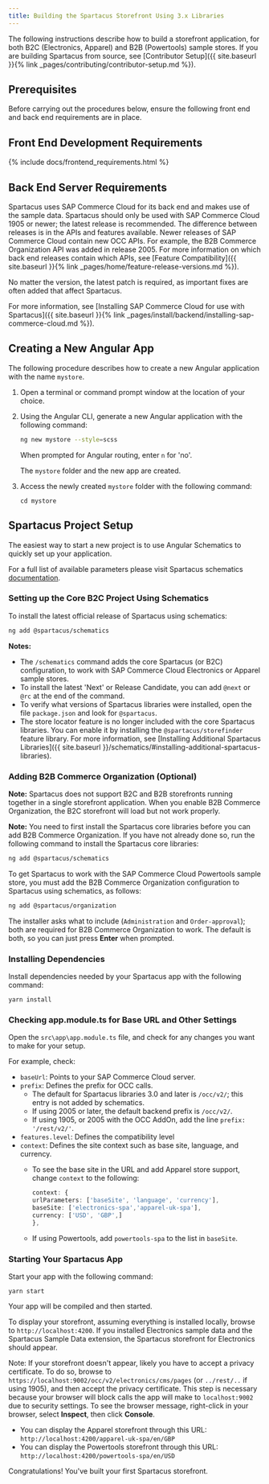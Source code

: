 ```yaml
---
title: Building the Spartacus Storefront Using 3.x Libraries
---
```


The following instructions describe how to build a storefront application, for both B2C (Electronics, Apparel) and B2B (Powertools) sample stores. If you are building Spartacus from source, see [Contributor Setup]({{ site.baseurl }}{% link _pages/contributing/contributor-setup.md %}).

## Prerequisites

Before carrying out the procedures below, ensure the following front end and back end requirements are in place.

## Front End Development Requirements

{% include docs/frontend_requirements.html %}

## Back End Server Requirements

Spartacus uses SAP Commerce Cloud for its back end and makes use of the sample data. Spartacus should only be used with SAP Commerce Cloud 1905 or newer; the latest release is recommended. The difference between releases is in the APIs and features available. Newer releases of SAP Commerce Cloud contain new OCC APIs. For example, the B2B Commerce Organization API was added in release 2005. For more information on which back end releases contain which APIs, see [Feature Compatibility]({{ site.baseurl }}{% link _pages/home/feature-release-versions.md %}).

No matter the version, the latest patch is required, as important fixes are often added that affect Spartacus.

For more information, see [Installing SAP Commerce Cloud for use with Spartacus]({{ site.baseurl }}{% link _pages/install/backend/installing-sap-commerce-cloud.md %}).

## Creating a New Angular App

The following procedure describes how to create a new Angular application with the name `mystore`.

1. Open a terminal or command prompt window at the location of your choice.

2. Using the Angular CLI, generate a new Angular application with the following command:

   ```bash
   ng new mystore --style=scss
   ```

   When prompted for Angular routing, enter `n` for 'no'.

   The `mystore` folder and the new app are created.

3. Access the newly created `mystore` folder with the following command:

     ```shell
     cd mystore
     ```

## Spartacus Project Setup

The easiest way to start a new project is to use Angular Schematics to quickly set up your application.

For a full list of available parameters please visit Spartacus schematics [documentation](https://github.com/SAP/spartacus/tree/develop/projects/schematics).

### Setting up the Core B2C Project Using Schematics

To install the latest official release of Spartacus using schematics:

```bash
ng add @spartacus/schematics
```

**Notes:**

- The `/schematics` command adds the core Spartacus (or B2C) configuration, to work with SAP Commerce Cloud Electronics or Apparel sample stores.
- To install the latest 'Next' or Release Candidate, you can add `@next` or `@rc` at the end of the command.
- To verify what versions of Spartacus libraries were installed, open the file `package.json` and look for `@spartacus`.
- The store locator feature is no longer included with the core Spartacus libraries. You can enable it by installing the `@spartacus/storefinder` feature library. For more information, see [Installing Additional Spartacus Libraries]({{ site.baseurl }}/schematics/#installing-additional-spartacus-libraries).

### Adding B2B Commerce Organization (Optional)

**Note:** Spartacus does not support B2C and B2B storefronts running together in a single storefront application. When you enable B2B Commerce Organization, the B2C storefront will load but not work properly.

**Note:** You need to first install the Spartacus core libraries before you can add B2B Commerce Organization. If you have not already done so, run the following command to install the Spartacus core libraries:

```bash
ng add @spartacus/schematics
```

To get Spartacus to work with the SAP Commerce Cloud Powertools sample store, you must add the B2B Commerce Organization configuration to Spartacus using schematics, as follows:

```bash
ng add @spartacus/organization
```

The installer asks what to include (`Administration` and `Order-approval`); both are required for B2B Commerce Organization to work. The default is both, so you can just press **Enter** when prompted.

### Installing Dependencies

Install dependencies needed by your Spartacus app with the following command:

```shell
yarn install
```
  
### Checking app.module.ts for Base URL and Other Settings

Open the `src\app\app.module.ts` file, and check for any changes you want to make for your setup.

For example, check:

- `baseUrl`: Points to your SAP Commerce Cloud server.
- `prefix`: Defines the prefix for OCC calls.
  - The default for Spartacus libraries 3.0 and later is `/occ/v2/`; this entry is not added by schematics.
  - If using 2005 or later, the default backend prefix is `/occ/v2/`.
  - If using 1905, or 2005 with the OCC AddOn, add the line `prefix: '/rest/v2/'`.
- `features.level`: Defines the compatibility level
- `context`: Defines the site context such as base site, language, and currency.
  - To see the base site in the URL and add Apparel store support, change `context` to the following:

     ```ts
     context: {
     urlParameters: ['baseSite', 'language', 'currency'],
     baseSite: ['electronics-spa','apparel-uk-spa'],
     currency: ['USD', 'GBP',]
     },
     ```

  - If using Powertools, add `powertools-spa` to the list in `baseSite`.
  
### Starting Your Spartacus App

Start your app with the following command:

```shell
yarn start
```

Your app will be compiled and then started.

To display your storefront, assuming everything is installed locally, browse to `http://localhost:4200`. If you installed Electronics sample data and the Spartacus Sample Data extension, the Spartacus storefront for Electronics should appear.

Note: If your storefront doesn't appear, likely you have to accept a privacy certificate. To do so, browse to `https://localhost:9002/occ/v2/electronics/cms/pages` (or `../rest/..` if using 1905), and then accept the privacy certificate. This step is necessary because your browser will block calls the app will make to `localhost:9002` due to security settings. To see the browser message, right-click in your browser, select **Inspect**, then click **Console**.

- You can display the Apparel storefront through this URL: `http://localhost:4200/apparel-uk-spa/en/GBP`
- You can display the Powertools storefront through this URL: `http://localhost:4200/powertools-spa/en/USD`

Congratulations! You've built your first Spartacus storefront.

